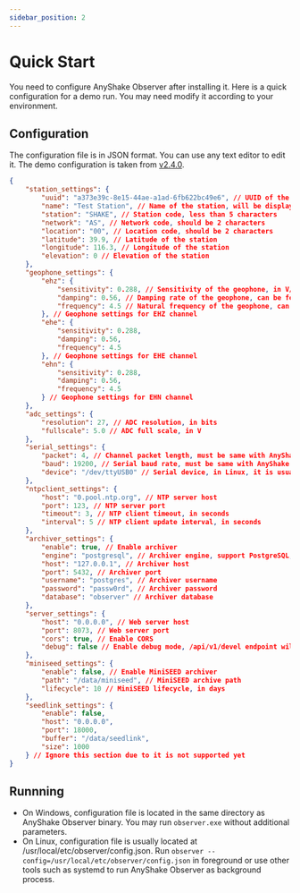 ```yaml
---
sidebar_position: 2
---
```


# Quick Start

You need to configure AnyShake Observer after installing it. Here is a quick configuration for a demo run. You may need modify it according to your environment.

## Configuration

The configuration file is in JSON format. You can use any text editor to edit it. The demo configuration is taken from [v2.4.0](https://github.com/anyshake/observer/releases/tag/v2.4.0).

```json
{
    "station_settings": {
        "uuid": "a373e39c-8e15-44ae-a1ad-6fb622bc49e6", // UUID of the station, you can generate it with `uuidgen` command, or pick one from uuidgenerator.net
        "name": "Test Station", // Name of the station, will be displayed on the web page
        "station": "SHAKE", // Station code, less than 5 characters
        "network": "AS", // Network code, should be 2 characters
        "location": "00", // Location code, should be 2 characters
        "latitude": 39.9, // Latitude of the station
        "longitude": 116.3, // Longitude of the station
        "elevation": 0 // Elevation of the station
    },
    "geophone_settings": {
        "ehz": {
            "sensitivity": 0.288, // Sensitivity of the geophone, in V/cm/s, can be found in the datasheet of the geophone
            "damping": 0.56, // Damping rate of the geophone, can be found in the datasheet of the geophone
            "frequency": 4.5 // Natural frequency of the geophone, can be found in the datasheet of the geophone
        }, // Geophone settings for EHZ channel
        "ehe": {
            "sensitivity": 0.288,
            "damping": 0.56,
            "frequency": 4.5
        }, // Geophone settings for EHE channel
        "ehn": {
            "sensitivity": 0.288,
            "damping": 0.56,
            "frequency": 4.5
        } // Geophone settings for EHN channel
    },
    "adc_settings": {
        "resolution": 27, // ADC resolution, in bits
        "fullscale": 5.0 // ADC full scale, in V
    },
    "serial_settings": {
        "packet": 4, // Channel packet length, must be same with AnyShake Explorer
        "baud": 19200, // Serial baud rate, must be same with AnyShake Explorer
        "device": "/dev/ttyUSB0" // Serial device, in Linux, it is usually starts with /dev/tty, in Windows, it is usually starts with COM
    },
    "ntpclient_settings": {
        "host": "0.pool.ntp.org", // NTP server host
        "port": 123, // NTP server port
        "timeout": 3, // NTP client timeout, in seconds
        "interval": 5 // NTP client update interval, in seconds
    },
    "archiver_settings": {
        "enable": true, // Enable archiver
        "engine": "postgresql", // Archiver engine, support PostgreSQL, MySQL, MSSQL
        "host": "127.0.0.1", // Archiver host
        "port": 5432, // Archiver port
        "username": "postgres", // Archiver username
        "password": "passw0rd", // Archiver password
        "database": "observer" // Archiver database
    },
    "server_settings": {
        "host": "0.0.0.0", // Web server host
        "port": 8073, // Web server port
        "cors": true, // Enable CORS
        "debug": false // Enable debug mode, /api/v1/devel endpoint will be available
    },
    "miniseed_settings": {
        "enable": false, // Enable MiniSEED archiver
        "path": "/data/miniseed", // MiniSEED archive path
        "lifecycle": 10 // MiniSEED lifecycle, in days
    },
    "seedlink_settings": {
        "enable": false,
        "host": "0.0.0.0",
        "port": 18000,
        "buffer": "/data/seedlink",
        "size": 1000
    } // Ignore this section due to it is not supported yet
}
```

## Runnning

 - On Windows, configuration file is located in the same directory as AnyShake Observer binary. You may run `observer.exe` without additional parameters.
 - On Linux, configuration file is usually located at /usr/local/etc/observer/config.json. Run `observer --config=/usr/local/etc/observer/config.json` in foreground or use other tools such as systemd to run AnyShake Observer as background process.
